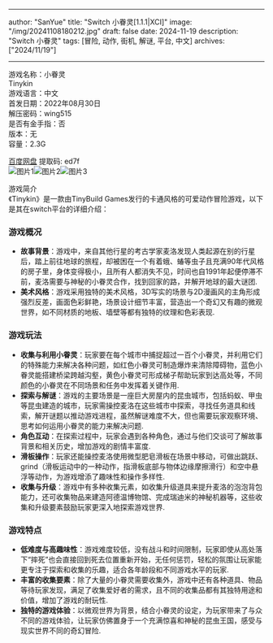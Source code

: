 
---
author: "SanYue"
title: "Switch 小眷灵[1.1.1|XCI]"
image: "/img/20241108180212.jpg"
draft: false
date: 2024-11-19
description: "Switch 小眷灵"
tags: [冒险, 动作, 街机, 解谜, 平台, 中文]
archives: ["2024/11/19"]

---

游戏名称：小眷灵   
Tinykin    
游戏语言：中文  
首发日期：2022年08月30日  
解压密码：wing515  
是否有金手指：否  
版本：无   
容量：2.3G

[百度网盘](https//pan.baidu.com/s/1r-OU0yKDjoBqgRzm9xwTKA) 提取码: ed7f  
![图片1](/img/3e4e54.jpg)![图片2](/img/32dd3c.jpg)![图片3](/img/3c849f.jpg)  

游戏简介  
《Tinykin》是一款由TinyBuild Games发行的卡通风格的可爱动作冒险游戏，以下是其在switch平台的详细介绍：

### 游戏概况
- **故事背景**：游戏中，来自其他行星的考古学家麦洛发现人类起源在别的行星后，踏上前往地球的旅程，却被困在一个有着蛾、蝽等虫子且充满90年代风格的房子里，身体变得极小，且所有人都消失不见，时间也自1991年起便停滞不前，麦洛需要与神秘的小眷灵合作，找到回家的路，并解开地球的最大谜团.
- **美术风格**：游戏采用独特的美术风格，3D写实的场景与2D漫画风的主角形成强烈反差，画面色彩鲜艳，场景设计细节丰富，营造出一个奇幻又有趣的微观世界，如不同材质的地板、墙壁等都有独特的纹理和色彩表现.

### 游戏玩法
- **收集与利用小眷灵**：玩家要在每个城市中捕捉超过一百个小眷灵，并利用它们的特殊能力来解决各种问题，如红色小眷灵可制造爆炸来清除障碍物，蓝色小眷灵能搭建桥梁跨越沟壑，黄色小眷灵可形成梯子帮助玩家到达高处等，不同颜色的小眷灵在不同场景和任务中发挥着关键作用.
- **探索与解谜**：游戏的主要场景是一座巨大房屋内的昆虫城市，包括蚂蚁、甲虫等昆虫建造的城市，玩家需操控麦洛在这些城市中探索，寻找任务道具和线索，解开谜题以推动游戏进程，虽然解谜难度不大，但也需要玩家观察环境、思考如何运用小眷灵的能力来解决问题.
- **角色互动**：在探索过程中，玩家会遇到各种角色，通过与他们交谈可了解故事背景和相关历史，增加游戏的剧情丰富度.
- **滑板操作**：玩家还能操控麦洛使用微型肥皂滑板在场景中移动，可做出跳跃、 grind（滑板运动中的一种动作，指滑板底部与物体边缘摩擦滑行）和空中悬浮等动作，为游戏增添了趣味性和操作多样性.
- **收集与升级**：游戏中有多种收集元素，如收集升级道具来提升麦洛的泡泡背包能力，还可收集物品来建造阿德温博物馆、完成瑞迪米的神秘机器等，这些收集和升级要素鼓励玩家更深入地探索游戏世界.

### 游戏特点
- **低难度与高趣味性**：游戏难度较低，没有战斗和时间限制，玩家即使从高处落下“摔死”也会直接回到死去位置重新开始，无任何惩罚，轻松的氛围让玩家能更专注于探索和收集的乐趣，适合各年龄段和不同游戏水平的玩家.
- **丰富的收集要素**：除了大量的小眷灵需要收集外，游戏中还有各种道具、物品等待玩家发现，满足了收集爱好者的需求，且不同的收集品都有其独特用途和价值，增加了游戏的耐玩性.
- **独特的游戏体验**：以微观世界为背景，结合小眷灵的设定，为玩家带来了与众不同的游戏体验，让玩家仿佛置身于一个充满惊喜和神秘的昆虫王国，感受与现实世界不同的奇幻冒险. 
